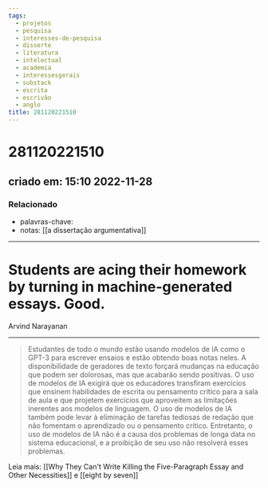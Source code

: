 ```yaml
---
tags:
  - projetos
  - pesquisa
  - interesses-de-pesquisa
  - disserte
  - literatura
  - intelectual
  - academia
  - interessesgerais
  - substack
  - escrita
  - escrivão
  - anglo
title: 281120221510
---
```

# 281120221510
## criado em: 15:10 2022-11-28

### Relacionado
- palavras-chave: 
- notas: [[a dissertação argumentativa]]
---
# Students are acing their homework by turning in machine-generated essays. Good.

Arvind Narayanan

---
>Estudantes de todo o mundo estão usando modelos de IA como o GPT-3 para escrever ensaios e estão obtendo boas notas neles. A disponibilidade de geradores de texto forçará mudanças na educação que podem ser dolorosas, mas que acabarão sendo positivas. O uso de modelos de IA exigirá que os educadores transfiram exercícios que ensinem habilidades de escrita ou pensamento crítico para a sala de aula e que projetem exercícios que aproveitem as limitações inerentes aos modelos de linguagem. O uso de modelos de IA também pode levar à eliminação de tarefas tediosas de redação que não fomentam o aprendizado ou o pensamento crítico. Entretanto, o uso de modelos de IA não é a causa dos problemas de longa data no sistema educacional, e a proibição de seu uso não resolverá esses problemas.

Leia mais:
[[Why They Can't Write Killing the Five-Paragraph Essay and Other Necessities]] e [[eight by seven]]